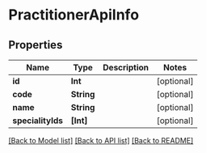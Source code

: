 # PractitionerApiInfo

## Properties
Name | Type | Description | Notes
------------ | ------------- | ------------- | -------------
**id** | **Int** |  | [optional] 
**code** | **String** |  | [optional] 
**name** | **String** |  | [optional] 
**specialityIds** | **[Int]** |  | [optional] 

[[Back to Model list]](../README.md#documentation-for-models) [[Back to API list]](../README.md#documentation-for-api-endpoints) [[Back to README]](../README.md)



